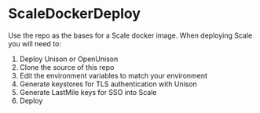 # ScaleDockerDeploy
Use the repo as the bases for a Scale docker image.  When deploying Scale you will need to:

1. Deploy Unison or OpenUnison
2. Clone the source of this repo
3. Edit the environment variables to match your environment
4. Generate keystores for TLS authentication with Unison
5. Generate LastMile keys for SSO into Scale
6. Deploy
